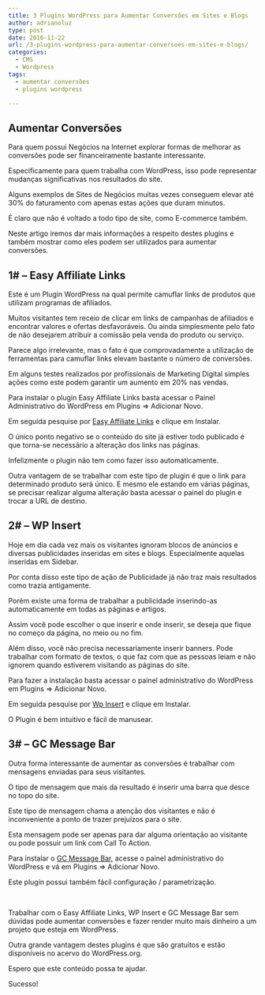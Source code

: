 ```yaml
---
title: 3 Plugins WordPress para Aumentar Conversões em Sites e Blogs
author: adrianoluz
type: post
date: 2016-11-22
url: /3-plugins-wordpress-para-aumentar-conversoes-em-sites-e-blogs/
categories:
  - CMS
  - Wordpress
tags:
  - aumentar conversões
  - plugins wordpress

---
```

## Aumentar Conversões

Para quem possui Negócios na Internet explorar formas de melhorar as conversões pode ser financeiramente bastante interessante.

Especificamente para quem trabalha com WordPress, isso pode representar mudanças significativas nos resultados do site.

Alguns exemplos de Sites de Negócios muitas vezes conseguem elevar até 30% do faturamento com apenas estas ações que duram minutos.

É claro que não é voltado a todo tipo de site, como E-commerce também.

Neste artigo iremos dar mais informações a respeito destes plugins e também mostrar como eles podem ser utilizados para aumentar conversões.

## 1# &#8211; Easy Affiliate Links

Este é um Plugin WordPress na qual permite camuflar links de produtos que utilizam programas de afiliados.

Muitos visitantes tem receio de clicar em links de campanhas de afiliados e encontrar valores e ofertas desfavoráveis. Ou ainda simplesmente pelo fato de não desejarem atribuir a comissão pela venda do produto ou serviço.

Parece algo irrelevante, mas o fato é que comprovadamente a utilização de ferramentas para camuflar links elevam bastante o número de conversões.

Em alguns testes realizados por profissionais de Marketing Digital simples ações como este podem garantir um aumento em 20% nas vendas.

Para instalar o plugin Easy Affiliate Links basta acessar o Painel Administrativo do WordPress em Plugins => Adicionar Novo.

Em seguida pesquise por [Easy Affiliate Links][1] e clique em Instalar.

O único ponto negativo se o conteúdo do site já estiver todo publicado é que torna-se necessário a alteração dos links nas páginas.

Infelizmente o plugin não tem como fazer isso automaticamente.

Outra vantagem de se trabalhar com este tipo de plugin é que o link para determinado produto será único. E mesmo ele estando em várias páginas, se precisar realizar alguma alteração basta acessar o painel do plugin e trocar a URL de destino.

## 2# &#8211; WP Insert

Hoje em dia cada vez mais os visitantes ignoram blocos de anúncios e diversas publicidades inseridas em sites e blogs. Especialmente aquelas inseridas em Sidebar.

Por conta disso este tipo de ação de Publicidade já não traz mais resultados como trazia antigamente.

Porém existe uma forma de trabalhar a publicidade inserindo-as automaticamente em todas as páginas e artigos.

Assim você pode escolher o que inserir e onde inserir, se deseja que fique no começo da página, no meio ou no fim.

Além disso, você não precisa necessariamente inserir banners. Pode trabalhar com formato de textos, o que faz com que as pessoas leiam e não ignorem quando estiverem visitando as páginas do site.

Para fazer a instalação basta acessar o painel administrativo do WordPress em Plugins => Adicionar Novo.

Em seguida pesquise por [Wp Insert][2] e clique em Instalar.

O Plugin é bem intuitivo e fácil de manusear.

## 3# &#8211; GC Message Bar

Outra forma interessante de aumentar as conversões é trabalhar com mensagens enviadas para seus visitantes.

O tipo de mensagem que mais da resultado é inserir uma barra que desce no topo do site.

Este tipo de mensagem chama a atenção dos visitantes e não é inconveniente a ponto de trazer prejuízos para o site.

Esta mensagem pode ser apenas para dar alguma orientação ao visitante ou pode possuir um link com Call To Action.

Para instalar o [GC Message Bar][3], acesse o painel administrativo do WordPress e vá em Plugins => Adicionar Novo.

Este plugin possui também fácil configuração / parametrização.

&nbsp;

Trabalhar com o Easy Affiliate Links, WP Insert e GC Message Bar sem dúvidas pode aumentar conversões e fazer render muito mais dinheiro a um projeto que esteja em WordPress.

Outra grande vantagem destes plugins é que são gratuitos e estão disponíveis no acervo do WordPress.org.

Espero que este conteúdo possa te ajudar.

Sucesso!

 [1]: https://br.wordpress.org/plugins/easy-affiliate-links/
 [2]: https://br.wordpress.org/plugins/wp-insert/
 [3]: https://br.wordpress.org/plugins/gc-message-bar/